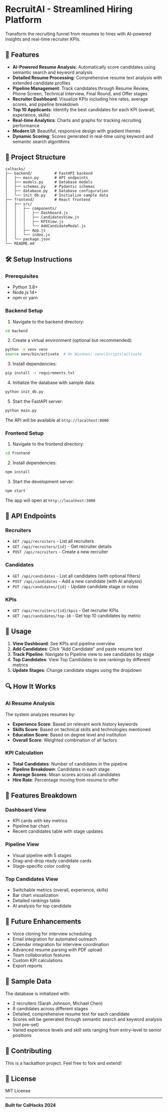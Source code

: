 
# RecruitAI - Streamlined Hiring Platform

Transform the recruiting funnel from resumes to hires with AI-powered insights and real-time recruiter KPIs.

## 🚀 Features

- **AI-Powered Resume Analysis**: Automatically score candidates using semantic search and keyword analysis
- **Detailed Resume Processing**: Comprehensive resume text analysis with extended candidate profiles
- **Pipeline Management**: Track candidates through Resume Review, Phone Screen, Technical Interview, Final Round, and Offer stages
- **Recruiter Dashboard**: Visualize KPIs including hire rates, average scores, and pipeline breakdown
- **Top 10 Applicants**: Identify the best candidates for each KPI (overall, experience, skills)
- **Real-time Analytics**: Charts and graphs for tracking recruiting performance
- **Modern UI**: Beautiful, responsive design with gradient themes
- **Dynamic Scoring**: Scores generated in real-time using keyword and semantic search algorithms

## 📁 Project Structure

```
calhacks/
├── backend/          # FastAPI backend
│   ├── main.py       # API endpoints
│   ├── models.py     # Database models
│   ├── schemas.py    # Pydantic schemas
│   ├── database.py   # Database configuration
│   └── init_db.py    # Initialize sample data
├── frontend/         # React frontend
│   ├── src/
│   │   ├── components/
│   │   │   ├── Dashboard.js
│   │   │   ├── CandidatesView.js
│   │   │   ├── KPIView.js
│   │   │   └── AddCandidateModal.js
│   │   ├── App.js
│   │   └── index.js
│   └── package.json
└── README.md
```

## 🛠️ Setup Instructions

### Prerequisites

- Python 3.8+
- Node.js 14+
- npm or yarn

### Backend Setup

1. Navigate to the backend directory:
```bash
cd backend
```

2. Create a virtual environment (optional but recommended):
```bash
python -m venv venv
source venv/bin/activate  # On Windows: venv\Scripts\activate
```

3. Install dependencies:
```bash
pip install -r requirements.txt
```

4. Initialize the database with sample data:
```bash
python init_db.py
```

5. Start the FastAPI server:
```bash
python main.py
```

The API will be available at `http://localhost:8000`

### Frontend Setup

1. Navigate to the frontend directory:
```bash
cd frontend
```

2. Install dependencies:
```bash
npm install
```

3. Start the development server:
```bash
npm start
```

The app will open at `http://localhost:3000`

## 📖 API Endpoints

### Recruiters
- `GET /api/recruiters` - List all recruiters
- `GET /api/recruiters/{id}` - Get recruiter details
- `POST /api/recruiters` - Create a new recruiter

### Candidates
- `GET /api/candidates` - List all candidates (with optional filters)
- `POST /api/candidates` - Add a new candidate (with AI analysis)
- `PUT /api/candidates/{id}` - Update candidate stage or notes

### KPIs
- `GET /api/recruiters/{id}/kpis` - Get recruiter KPIs
- `GET /api/candidates/top-10` - Get top 10 candidates by metric

## 🎯 Usage

1. **View Dashboard**: See KPIs and pipeline overview
2. **Add Candidates**: Click "Add Candidate" and paste resume text
3. **Track Pipeline**: Navigate to Pipeline view to see candidates by stage
4. **Top Candidates**: View Top Candidates to see rankings by different metrics
5. **Update Stages**: Change candidate stages using the dropdown

## 🔍 How It Works

### AI Resume Analysis

The system analyzes resumes by:
- **Experience Score**: Based on relevant work history keywords
- **Skills Score**: Based on technical skills and technologies mentioned
- **Education Score**: Based on degree level and institution
- **Overall Score**: Weighted combination of all factors

### KPI Calculation

- **Total Candidates**: Number of candidates in the pipeline
- **Pipeline Breakdown**: Candidates in each stage
- **Average Scores**: Mean scores across all candidates
- **Hire Rate**: Percentage moving from resume to offer

## 🎨 Features Breakdown

### Dashboard View
- KPI cards with key metrics
- Pipeline bar chart
- Recent candidates table with stage updates

### Pipeline View
- Visual pipeline with 5 stages
- Drag-and-drop ready candidate cards
- Stage-specific color coding

### Top Candidates View
- Switchable metrics (overall, experience, skills)
- Bar chart visualization
- Detailed rankings table
- AI analysis for top candidate

## 🚧 Future Enhancements

- Voice cloning for interview scheduling
- Email integration for automated outreach
- Calendar integration for interview coordination
- Advanced resume parsing with PDF upload
- Team collaboration features
- Custom KPI calculations
- Export reports

## 📝 Sample Data

The database is initialized with:
- 2 recruiters (Sarah Johnson, Michael Chen)
- 8 candidates across different stages
- Detailed, comprehensive resume text for each candidate
- Scores will be generated through semantic search and keyword analysis (not pre-set)
- Varied experience levels and skill sets ranging from entry-level to senior positions

## 🤝 Contributing

This is a hackathon project. Feel free to fork and extend!

## 📄 License

MIT License

---

**Built for CalHacks 2024**
